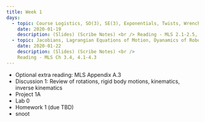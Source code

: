 ```yaml
---
title: Week 1
days:
  - topic: Course Logistics, SO(3), SE(3), Exponentials, Twists, Wrenches, Forward Kinematics
    date: 2020-01-19
    description: (Slides) (Scribe Notes) <br /> Reading - MLS 2.1-2.5, 3.1-3.3
  - topic: Jacobians, Lagrangian Equations of Motion, Dyanamics of Robots
    date: 2020-01-22
    description: (Slides) (Scribe Notes) <br />
    Reading - MLS Ch 3.4, 4.1-4.3
---
```


- Optional extra reading: MLS Appendix A.3
- Discussion 1: Review of rotations, rigid body motions, kinematics, inverse kinematics
- Project 1A
- Lab 0
- Homework 1 (due TBD)
- snoot 
